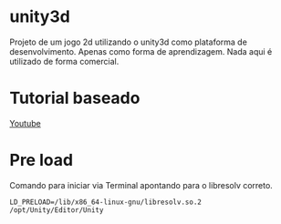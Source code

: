 # unity3d
Projeto de um jogo 2d utilizando o unity3d como plataforma de desenvolvimento.
Apenas como forma de aprendizagem.
Nada aqui é utilizado de forma comercial.

# Tutorial baseado
[Youtube](https://www.youtube.com/playlist?list=PLOFacakspTDJD5OuedwEhh2FXPdchpIC1)

# Pre load
Comando para iniciar via Terminal apontando para o libresolv correto.

```
LD_PRELOAD=/lib/x86_64-linux-gnu/libresolv.so.2 /opt/Unity/Editor/Unity
```
